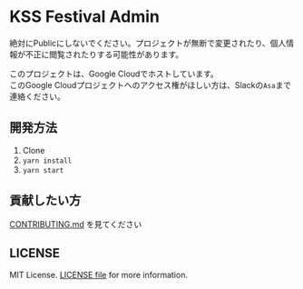 # KSS Festival Admin
絶対にPublicにしないでください。プロジェクトが無断で変更されたり、個人情報が不正に閲覧されたりする可能性があります。

このプロジェクトは、Google Cloudでホストしています。<br>
このGoogle Cloudプロジェクトへのアクセス権がほしい方は、Slackの`Asa`まで連絡ください。

## 開発方法
1. Clone
2. `yarn install`
3. `yarn start`

## 貢献したい方
[CONTRIBUTING.md](./CONTRIBUTING.md) を見てください

## LICENSE
MIT License. [LICENSE file](./LICENSE) for more information.
